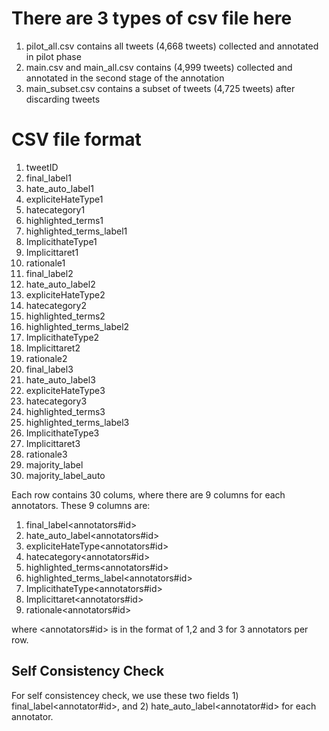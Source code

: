# There are 3 types of csv file here
  1. pilot_all.csv contains all tweets (4,668 tweets) collected and annotated in pilot phase
  2. main.csv and main_all.csv contains (4,999 tweets) collected and annotated in the second stage of the annotation 
  3. main_subset.csv contains a subset of tweets (4,725 tweets) after discarding tweets 

# CSV file format
1. tweetID<br/>
2. final_label1<br/>
3. hate_auto_label1<br/>
4. expliciteHateType1<br/>
5. hatecategory1<br/>
6. highlighted_terms1<br/>
7. highlighted_terms_label1<br/>
8. ImplicithateType1<br/>
9. Implicittaret1<br/>
10. rationale1<br/>
11. final_label2<br/>
12. hate_auto_label2<br/>
13. expliciteHateType2<br/>
14. hatecategory2<br/>
15. highlighted_terms2<br/>
16. highlighted_terms_label2<br/>
17. ImplicithateType2<br/>
18. Implicittaret2<br/>
19. rationale2<br/>
20. final_label3<br/>
21. hate_auto_label3<br/>
22. expliciteHateType3<br/>
23. hatecategory3<br/>
24. highlighted_terms3<br/>
25. highlighted_terms_label3<br/>
26. ImplicithateType3<br/>
27. Implicittaret3<br/>
28. rationale3<br/>
29. majority_label<br/>
30. majority_label_auto<br/>

Each row contains 30 colums, where there are 9 columns for each annotators. These 9 columns are:
1. final_label<annotators#id> 
2. hate_auto_label<annotators#id>
3. expliciteHateType<annotators#id>
4. hatecategory<annotators#id>
5. highlighted_terms<annotators#id>
6. highlighted_terms_label<annotators#id>
7. ImplicithateType<annotators#id>
8. Implicittaret<annotators#id>
9. rationale<annotators#id>

where <annotators#id> is in the format of 1,2 and 3 for 3 annotators per row.

## Self Consistency Check
For self consistencey check, we use these two fields 1) final_label<annotator#id>, and 2) hate_auto_label<annotator#id> for each annotator. 
 
